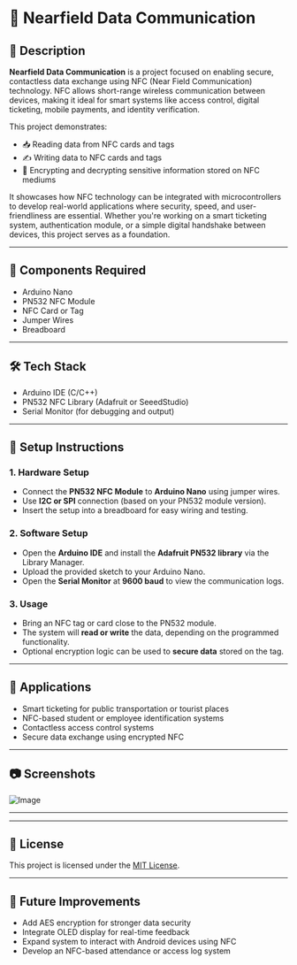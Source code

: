 # 📡 Nearfield Data Communication

## 📌 Description

**Nearfield Data Communication** is a project focused on enabling secure, contactless data exchange using NFC (Near Field Communication) technology. NFC allows short-range wireless communication between devices, making it ideal for smart systems like access control, digital ticketing, mobile payments, and identity verification.

This project demonstrates:

- 📥 Reading data from NFC cards and tags  
- ✍️ Writing data to NFC cards and tags  
- 🔐 Encrypting and decrypting sensitive information stored on NFC mediums  

It showcases how NFC technology can be integrated with microcontrollers to develop real-world applications where security, speed, and user-friendliness are essential. Whether you're working on a smart ticketing system, authentication module, or a simple digital handshake between devices, this project serves as a foundation.

---

## 🧰 Components Required

- Arduino Nano  
- PN532 NFC Module  
- NFC Card or Tag  
- Jumper Wires  
- Breadboard  

---

## 🛠️ Tech Stack

- Arduino IDE (C/C++)  
- PN532 NFC Library (Adafruit or SeeedStudio)  
- Serial Monitor (for debugging and output)  

---

## 🔧 Setup Instructions

### 1. Hardware Setup
- Connect the **PN532 NFC Module** to **Arduino Nano** using jumper wires.
- Use **I2C or SPI** connection (based on your PN532 module version).
- Insert the setup into a breadboard for easy wiring and testing.

### 2. Software Setup
- Open the **Arduino IDE** and install the **Adafruit PN532 library** via the Library Manager.
- Upload the provided sketch to your Arduino Nano.
- Open the **Serial Monitor** at **9600 baud** to view the communication logs.

### 3. Usage
- Bring an NFC tag or card close to the PN532 module.
- The system will **read or write** the data, depending on the programmed functionality.
- Optional encryption logic can be used to **secure data** stored on the tag.

---

## 🎯 Applications

- Smart ticketing for public transportation or tourist places  
- NFC-based student or employee identification systems  
- Contactless access control systems  
- Secure data exchange using encrypted NFC  

---

## 📷 Screenshots

![Image](https://github.com/user-attachments/assets/8cc2393a-d34e-47d8-b8e2-918c712a9cd8)

---


---

## 📄 License

This project is licensed under the [MIT License](LICENSE).

---

## 🚀 Future Improvements

- Add AES encryption for stronger data security  
- Integrate OLED display for real-time feedback  
- Expand system to interact with Android devices using NFC  
- Develop an NFC-based attendance or access log system  


